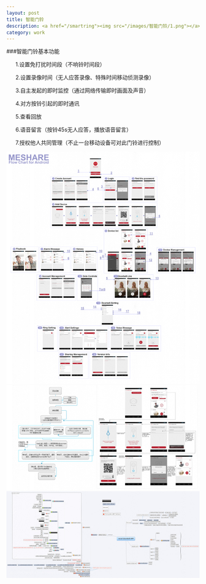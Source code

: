 ```yaml
---
layout: post
title: 智能门铃
description: <a href="/smartring"><img src="/images/智能门铃/1.png"></a>
category: work
---
```


###智能门铃基本功能
<ul>1.设置免打扰时间段（不响铃时间段）</ul>
<ul>2.设置录像时间（无人应答录像、特殊时间移动侦测录像）</ul>
<ul>3.自主发起的即时监控（通过网络传输即时画面及声音）</ul>
<ul>4.对方按铃引起的即时通讯</ul>
<ul>5.查看回放</ul>
<ul>6.语音留言（按铃45s无人应答，播放语音留言）</ul>
<ul>7.授权他人共同管理（不止一台移动设备可对此门铃进行控制）</ul>


<img src="/images/智能门铃/1.png">

<img src="/images/智能门铃/2.png">

<img src="/images/智能门铃/3.jpg">

